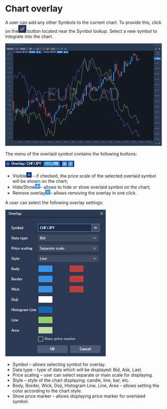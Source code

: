# Chart overlay

A user can add any other Symbols to the current chart. To provide this, click on the![](../../../.gitbook/assets/2%20%2834%29.png)
button located near the Symbol lookup. Select a new symbol to integrate into the chart.

![](../../../.gitbook/assets/1%20%2861%29.png)


The menu of the overlaid symbol contains the following buttons:

![](../../../.gitbook/assets/3%20%2858%29.png)

* Visible![](../../../.gitbook/assets/4%20%2843%29.png)
  – if checked, the price scale of the selected overlaid symbol will be shown on the chart;
* Hide/Show![](../../../.gitbook/assets/5%20%2825%29.png)– allows to hide or show overlaid symbol on the chart;
* Remove overlay![](../../../.gitbook/assets/6%20%286%29.png)– allows removing the overlay in one click.

A user can select the following overlay settings:

![](../../../.gitbook/assets/7%20%282%29.png)

* Symbol – allows selecting symbol for overlay.
* Data type – type of data which will be displayed: Bid, Ask, Last.
* Price scaling – user can select separate or main scale for displaying.
* Style – style of the chart displaying: candle, line, bar, etc.
* Body, Border, Wick, Doji, Histogram Line, Line, Area – allows setting the color according to the chart style.
* Show price marker – allows displaying price marker for overlaied symbol.



